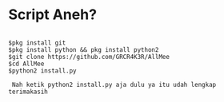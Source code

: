 # Script Aneh?
<pre><code>
$pkg install git
$pkg install python && pkg install python2
$git clone https://github.com/GRCR4K3R/AllMee
$cd AllMee
$python2 install.py
</code></pre>
<code><pre>
Nah ketik python2 install.py aja dulu ya itu udah lengkap terimakasih
</pre></code>
